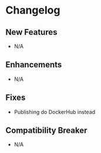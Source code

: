 # Changelog

## New Features

 - N/A

## Enhancements

 - N/A

## Fixes

 - Publishing do DockerHub instead

## Compatibility Breaker

 - N/A
